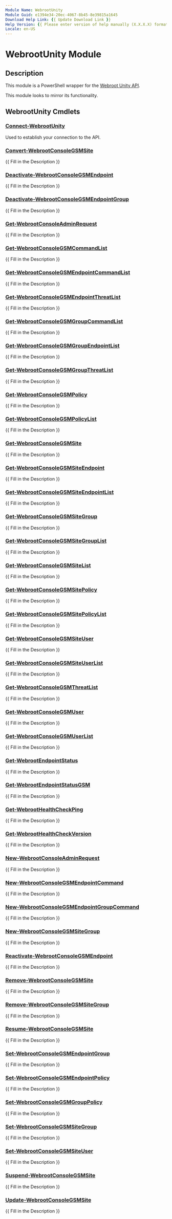 ```yaml
---
Module Name: WebrootUnity
Module Guid: e1394e34-20ec-4067-8b45-8e39815a1645
Download Help Link: {{ Update Download Link }}
Help Version: {{ Please enter version of help manually (X.X.X.X) format }}
Locale: en-US
---
```


# WebrootUnity Module
## Description
This module is a PowerShell wrapper for the [Webroot Unity API](https://unityapi.webrootcloudav.com/Docs/en/APIDoc/APIReference#apiReference).

This module looks to mirror its functionality.

## WebrootUnity Cmdlets
### [Connect-WebrootUnity](Connect-WebrootUnity.md)
Used to establish your connection to the API.

### [Convert-WebrootConsoleGSMSite](Convert-WebrootConsoleGSMSite.md)
{{ Fill in the Description }}

### [Deactivate-WebrootConsoleGSMEndpoint](Deactivate-WebrootConsoleGSMEndpoint.md)
{{ Fill in the Description }}

### [Deactivate-WebrootConsoleGSMEndpointGroup](Deactivate-WebrootConsoleGSMEndpointGroup.md)
{{ Fill in the Description }}

### [Get-WebrootConsoleAdminRequest](Get-WebrootConsoleAdminRequest.md)
{{ Fill in the Description }}

### [Get-WebrootConsoleGSMCommandList](Get-WebrootConsoleGSMCommandList.md)
{{ Fill in the Description }}

### [Get-WebrootConsoleGSMEndpointCommandList](Get-WebrootConsoleGSMEndpointCommandList.md)
{{ Fill in the Description }}

### [Get-WebrootConsoleGSMEndpointThreatList](Get-WebrootConsoleGSMEndpointThreatList.md)
{{ Fill in the Description }}

### [Get-WebrootConsoleGSMGroupCommandList](Get-WebrootConsoleGSMGroupCommandList.md)
{{ Fill in the Description }}

### [Get-WebrootConsoleGSMGroupEndpointList](Get-WebrootConsoleGSMGroupEndpointList.md)
{{ Fill in the Description }}

### [Get-WebrootConsoleGSMGroupThreatList](Get-WebrootConsoleGSMGroupThreatList.md)
{{ Fill in the Description }}

### [Get-WebrootConsoleGSMPolicy](Get-WebrootConsoleGSMPolicy.md)
{{ Fill in the Description }}

### [Get-WebrootConsoleGSMPolicyList](Get-WebrootConsoleGSMPolicyList.md)
{{ Fill in the Description }}

### [Get-WebrootConsoleGSMSite](Get-WebrootConsoleGSMSite.md)
{{ Fill in the Description }}

### [Get-WebrootConsoleGSMSiteEndpoint](Get-WebrootConsoleGSMSiteEndpoint.md)
{{ Fill in the Description }}

### [Get-WebrootConsoleGSMSiteEndpointList](Get-WebrootConsoleGSMSiteEndpointList.md)
{{ Fill in the Description }}

### [Get-WebrootConsoleGSMSiteGroup](Get-WebrootConsoleGSMSiteGroup.md)
{{ Fill in the Description }}

### [Get-WebrootConsoleGSMSiteGroupList](Get-WebrootConsoleGSMSiteGroupList.md)
{{ Fill in the Description }}

### [Get-WebrootConsoleGSMSiteList](Get-WebrootConsoleGSMSiteList.md)
{{ Fill in the Description }}

### [Get-WebrootConsoleGSMSitePolicy](Get-WebrootConsoleGSMSitePolicy.md)
{{ Fill in the Description }}

### [Get-WebrootConsoleGSMSitePolicyList](Get-WebrootConsoleGSMSitePolicyList.md)
{{ Fill in the Description }}

### [Get-WebrootConsoleGSMSiteUser](Get-WebrootConsoleGSMSiteUser.md)
{{ Fill in the Description }}

### [Get-WebrootConsoleGSMSiteUserList](Get-WebrootConsoleGSMSiteUserList.md)
{{ Fill in the Description }}

### [Get-WebrootConsoleGSMThreatList](Get-WebrootConsoleGSMThreatList.md)
{{ Fill in the Description }}

### [Get-WebrootConsoleGSMUser](Get-WebrootConsoleGSMUser.md)
{{ Fill in the Description }}

### [Get-WebrootConsoleGSMUserList](Get-WebrootConsoleGSMUserList.md)
{{ Fill in the Description }}

### [Get-WebrootEndpointStatus](Get-WebrootEndpointStatus.md)
{{ Fill in the Description }}

### [Get-WebrootEndpointStatusGSM](Get-WebrootEndpointStatusGSM.md)
{{ Fill in the Description }}

### [Get-WebrootHealthCheckPing](Get-WebrootHealthCheckPing.md)
{{ Fill in the Description }}

### [Get-WebrootHealthCheckVersion](Get-WebrootHealthCheckVersion.md)
{{ Fill in the Description }}

### [New-WebrootConsoleAdminRequest](New-WebrootConsoleAdminRequest.md)
{{ Fill in the Description }}

### [New-WebrootConsoleGSMEndpointCommand](New-WebrootConsoleGSMEndpointCommand.md)
{{ Fill in the Description }}

### [New-WebrootConsoleGSMEndpointGroupCommand](New-WebrootConsoleGSMEndpointGroupCommand.md)
{{ Fill in the Description }}

### [New-WebrootConsoleGSMSiteGroup](New-WebrootConsoleGSMSiteGroup.md)
{{ Fill in the Description }}

### [Reactivate-WebrootConsoleGSMEndpoint](Reactivate-WebrootConsoleGSMEndpoint.md)
{{ Fill in the Description }}

### [Remove-WebrootConsoleGSMSite](Remove-WebrootConsoleGSMSite.md)
{{ Fill in the Description }}

### [Remove-WebrootConsoleGSMSiteGroup](Remove-WebrootConsoleGSMSiteGroup.md)
{{ Fill in the Description }}

### [Resume-WebrootConsoleGSMSite](Resume-WebrootConsoleGSMSite.md)
{{ Fill in the Description }}

### [Set-WebrootConsoleGSMEndpointGroup](Set-WebrootConsoleGSMEndpointGroup.md)
{{ Fill in the Description }}

### [Set-WebrootConsoleGSMEndpointPolicy](Set-WebrootConsoleGSMEndpointPolicy.md)
{{ Fill in the Description }}

### [Set-WebrootConsoleGSMGroupPolicy](Set-WebrootConsoleGSMGroupPolicy.md)
{{ Fill in the Description }}

### [Set-WebrootConsoleGSMSiteGroup](Set-WebrootConsoleGSMSiteGroup.md)
{{ Fill in the Description }}

### [Set-WebrootConsoleGSMSiteUser](Set-WebrootConsoleGSMSiteUser.md)
{{ Fill in the Description }}

### [Suspend-WebrootConsoleGSMSite](Suspend-WebrootConsoleGSMSite.md)
{{ Fill in the Description }}

### [Update-WebrootConsoleGSMSite](Update-WebrootConsoleGSMSite.md)
{{ Fill in the Description }}

